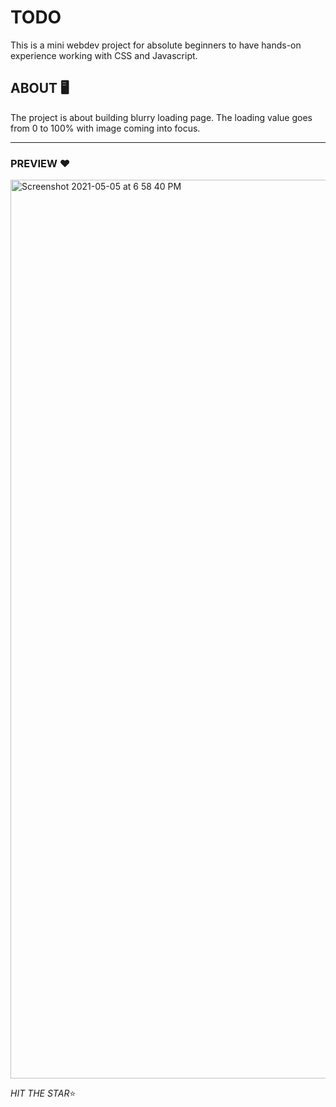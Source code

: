 # TODO
This is a mini webdev project for absolute beginners to have hands-on experience working with CSS and Javascript.
 
 ## ABOUT 🖥️
The project is about building blurry loading page. The loading value goes from 0 to 100% with image coming into focus.
   
    
  ---
  
  ### PREVIEW ❤️
 <img width="1438" alt="Screenshot 2021-05-05 at 6 58 40 PM" src="https://user-images.githubusercontent.com/63841527/117149882-40b25380-add5-11eb-9bf1-a87e1ccbd09d.png">

    
  *HIT THE STAR*⭐ 
 
